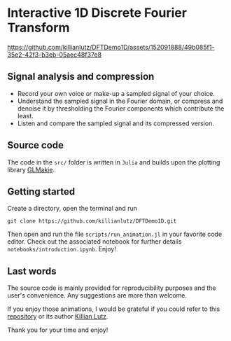 # Interactive 1D Discrete Fourier Transform

https://github.com/killianlutz/DFTDemo1D/assets/152091888/49b085f1-35e2-42f3-b3eb-05aec48f37e8

## Signal analysis and compression
- Record your own voice or make-up a sampled signal of your choice. 
- Understand the sampled signal in the Fourier domain, or compress and denoise it by thresholding the Fourier components which contribute the least.
- Listen and compare the sampled signal and its compressed version.

## Source code
The code in the `src/` folder is written in `Julia` and builds upon the plotting library [GLMakie](https://docs.makie.org/stable/).

## Getting started 
Create a directory, open the terminal and run
```
git clone https://github.com/killianlutz/DFTDemo1D.git
```
Then open and run the file `scripts/run_animation.jl` in your favorite code editor. 
Check out the associated notebook for further details `notebooks/introduction.ipynb`. Enjoy!

## Last words
The source code is mainly provided for reproducibility purposes and the user's convenience. Any suggestions are more than welcome.

If you enjoy those animations, I would be grateful if you could refer to this [repository](https://github.com/killianlutz/DFTDemo1D) or its author [Killian Lutz](https://github.com/killianlutz).

Thank you for your time and enjoy!
